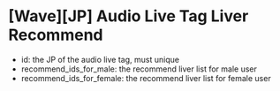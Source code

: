 # [Wave][JP] Audio Live Tag Liver Recommend
- id: the JP of the audio live tag, must unique
- recommend_ids_for_male: the recommend liver list for male user
- recommend_ids_for_female: the recommend liver list for female user
